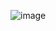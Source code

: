 
![image](https://user-images.githubusercontent.com/92833239/172602856-a4d120e1-e4a6-4961-96fe-71b9030b2a59.png)

<!--
**Gagarin-One/Gagarin-One** is a ✨ _special_ ✨ repository because its `README.md` (this file) appears on your GitHub profile.

Here are some ideas to get you started:

- 🔭 I’m currently working on ...
- 🌱 I’m currently learning ...
- 👯 I’m looking to collaborate on ...
- 🤔 I’m looking for help with ...
- 💬 Ask me about ...
- 📫 How to reach me: ...
- 😄 Pronouns: ...
- ⚡ Fun fact: ...
-->
